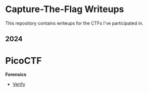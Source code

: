 # Capture-The-Flag Writeups

This repository contains writeups for the CTFs I've participated in.

## 2024

# PicoCTF

**Forensics**

- [Verify](https://github.com/SteffiKeranJ/CTF-Writeups/blob/main/picoCTF/Practice/Forensics/Verify.md)

